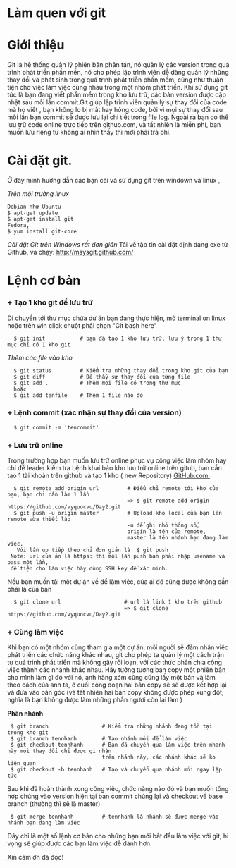 Làm quen với git
==============

# Giới thiệu 

Git là hệ thống quản lý phiên bản phân tán, nó quản lý các version trong quá trình phát triển phần mền, nó cho phép lập trình viên dễ dàng quản lý những thay đổi và phát sinh trong quá trình phát triễn phần mềm, cũng như thuận tiện cho việc làm việc cùng nhau trong một nhóm phát triển. Khi sử dụng git tức là bạn đang viết phần mềm trong kho lưu trữ, các bản version được cập nhật sau mỗi lần commit.Git giúp lập trình viên quản lý sự thay đổi của code mà họ viết , bạn không lo bị mất hay hỏng code, bởi vì mọi sự thay đổi sau mỗi lần bạn commit sẽ được lưu lại chi tiết trong file log. Ngoài ra bạn có thể lưu trữ code online trực tiếp trên github.com, và tất nhiên là miễn phí, bạn muốn lưu riêng tư không ai nhìn thấy thì mới phải trả phí.

# Cài đặt git. 

 Ở đây mình hướng dẫn các bạn cài và sử dụng git trên windown và linux ,

*Trên môi trường linux* 

    Debian như Ubuntu
    $ apt-get update
    $ apt-get install git
    Fedora, 
    $ yum install git-core
    
*Cài đặt Git trên Windows rất đơn giản*
 Tải về tập tin cài đặt định dạng exe từ Github, và chạy: http://msysgit.github.com/
# Lệnh cơ bản 
### + Tạo 1 kho git để lưu trữ 

 Di chuyển tới thư mục chứa dư án bạn đang thực hiện, mở terminal on linux hoặc trên win click chuột phải
 chọn "Git bash here"
``` 
  $ git init           # bạn đã tạo 1 kho lưu trữ, lưu ý trong 1 thư mục chỉ có 1 kho git
```
  
  *Thêm các file vào kho*
```
  $ git status         # Kiểm tra những thay đổi trong kho git của bạn 
  $ git diff           # Để thấy sự thay đổi của từng file
  $ git add .          # Thêm mọi file có trong thư mục 
  hoặc 
  $ git add tenfile    # Thêm 1 file nào đó
```
### + Lệnh commit (xác nhận sự thay đổi của version)
```
  $ git commit -m 'tencommit'
```
### + Lưu trữ online
Trong trường hợp bạn muốn lưu trữ online phục vụ công việc làm nhóm hay chỉ để leader kiểm tra
  Lệnh khai báo kho lưu trữ online trên gitub, bạn cần tạo 1 tài khoản trên github và tạo 1 kho ( new Repository)
  [GitHub.com.](http://github.com)
```
  $ git remote add origin url         # Điểu chỉ remote tới kho của bạn, bạn chỉ cần làm 1 lần
                                      => $ git remote add origin https://github.com/vyquocvu/Day2.git    
  $ git push -u origin master         # Upload kho local của bạn lên remote vừa thiết lập 
                                      -u để ghi nhớ thông số, 
                                      origin là tên của remote, 
                                      master là tên nhánh bạn đang làm việc. 
   Với lần up tiếp theo chỉ đơn giản là  $ git push 
 Note: url của ản là https: thì mỗi lần push bạn phải nhập usename và pass một lần, 
 để tiện cho làm việc hãy dùng SSH key để xác minh.
```
 Nếu bạn muốn tải một dự án về để làm việc, của ai đó cũng được không cần phải là của bạn
```
  $ git clone url                    # url là link 1 kho trên github
                                     => $ git clone https://github.com/vyquocvu/Day2.git
```
### + Cùng làm việc

Khi bạn có một nhóm cùng tham gia một dự án, mỗi người sẽ đảm nhận việc phát triển các chức năng khác nhau, git cho phép ta quản lý một cách trận tự quá trình phát triển mà không gây rối loạn, với các thức phân chia công việc thành các nhánh khác nhau. Hãy tưởng tượng bạn copy một phiên bản cho mình làm gì đó với nó, anh hàng xóm cũng cũng lấy một bản và làm theo cách của anh ta, ở cuối công đoạn hai bản copy sẽ sẽ được kết hợp lại và đưa vào bản góc (và tất nhiên hai bản copy không được phép xung đột, nghĩa là bạn không được làm những phần người còn lại làm )

**Phân nhánh**
```
 $ git branch                 # Kiểm tra những nhánh đang tồn tại trong kho git
 $ git branch tennhanh        # Tạo nhánh mới để làm việc
 $ git checkout tennhanh      # Bạn đã chuyển qua làm việc trên nhanh này mọi thay đổi chỉ được gi nhận  
                              trên nhánh này, các nhánh khác sẽ ko liên quan
 $ git checkout -b tennhanh   # Tạo và chuyển qua nhánh mới ngay lập tức
```
Sau khi đã hoàn thành xong công việc, chức năng nào đó và bạn muốn tổng hợp chúng vào version hiện tại bạn commit chúng lại
và checkout về base branch (thường thì sẽ là master)
```
 $ git merge tennhanh         # tennhanh là nhánh sẽ được merge vào nhánh bạn đang làm việc
```
Đây chỉ là một số lệnh cơ bản cho những bạn mới bắt đầu làm việc với git, hi vọng sẽ giúp được các bạn làm việc dễ dành hơn.

Xin cảm ơn đã đọc!
